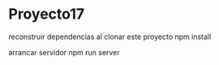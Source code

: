 # Proyecto17
reconstruir dependencias al clonar este proyecto
npm install

arrancar servidor
npm run server

